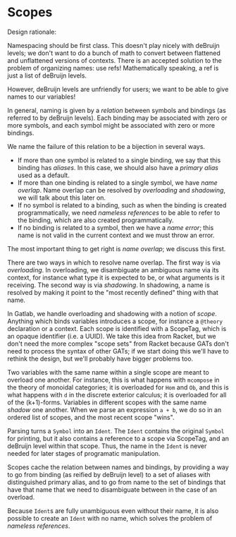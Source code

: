 # Scopes

Design rationale:

Namespacing should be first class. This doesn't play nicely with deBruijn
levels; we don't want to do a bunch of math to convert between flattened and
unflattened versions of contexts. There is an accepted solution to the problem
of organizing names: use refs! Mathematically speaking, a ref is just a list
of deBruijn levels.

However, deBruijn levels are unfriendly for users; we want to be able to give
names to our variables!

In general, naming is given by a *relation* between symbols and bindings (as
referred to by deBruijn levels). Each binding may be associated with zero or
more symbols, and each symbol might be associated with zero or more bindings.

We name the failure of this relation to be a bijection in several ways.

- If more than one symbol is related to a single binding, we say that this
binding has *aliases*. In this case, we should also have a *primary alias*
used as a default.
- If more than one binding is related to a single symbol, we have *name overlap*.
Name overlap can be resolved by *overloading* and *shadowing*, we will talk
about this later on.
- If no symbol is related to a binding, such as when the binding is created
programmatically, we need *nameless references* to be able to refer to the
binding, which are also created programmatically.
- If no binding is related to a symbol, then we have a *name error*; this name
is not valid in the current context and we must throw an error.

The most important thing to get right is *name overlap*; we discuss this first.

There are two ways in which to resolve name overlap.  The first way is via
*overloading*. In overloading, we disambiguate an ambiguous name via its
context, for instance what type it is expected to be, or what arguments is it
receiving. The second way is via *shadowing*. In shadowing, a name is resolved
by making it point to the "most recently defined" thing with that name.

In Gatlab, we handle overloading and shadowing with a notion of *scope*.
Anything which binds variables introduces a scope, for instance a `@theory`
declaration or a context. Each scope is identified with a ScopeTag, which is an
opaque identifier (i.e. a UUID). We take this idea from Racket, but we don't
need the more complex "scope sets" from Racket because GATs don't need to
process the syntax of other GATs; if we start doing this we'll have to rethink
the design, but we'll probably have bigger problems too.

Two variables with the same name within a single scope are meant to overload one
another. For instance, this is what happens with `mcompose` in the theory of
monoidal categories; it is overloaded for `Hom` and `Ob`, and this is what
happens with `d` in the discrete exterior calculus; it is overloaded for all of
the (k+1)-forms. Variables in different scopes with the same name *shadow* one
another. When we parse an expression `a + b`, we do so in an ordered list of
scopes, and the most recent scope "wins".

Parsing turns a `Symbol` into an `Ident`. The `Ident` contains the original
`Symbol` for printing, but it also contains a reference to a scope via ScopeTag,
and an deBruijn level within that scope. Thus, the name in the `Ident` is never
needed for later stages of programatic manipulation.

Scopes cache the relation between names and bindings, by providing a way to go
from binding (as reified by deBruijn level) to a set of aliases with
distinguished primary alias, and to go from name to the set of bindings that
have that name that we need to disambiguate between in the case of an overload.

Because `Ident`s are fully unambiguous even without their name, it is also possible
to create an `Ident` with no name, which solves the problem of *nameless references*.

